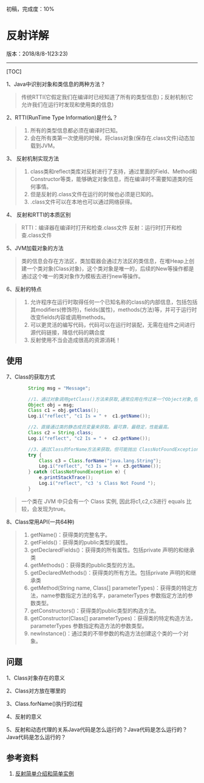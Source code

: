 
初稿，完成度：10%

# 反射详解

版本：2018/8/8-1(23:23)

----

[TOC]

1、Java中识别对象和类信息的两种方法？
>传统RTTI(它假定我们在编译时已经知道了所有的类型信息)；反射机制(它允许我们在运行时发现和使用类的信息)

2、RTTI(RunTime Type Information)是什么？
> 1. 所有的类型信息都必须在编译时已知。
> 2. 会在所有类第一次使用的时候，将class对象(保存在.class文件)动态加载到JVM。

3、 反射机制实现方法
>1. class类和reflect类库对反射进行了支持，通过里面的Field、Method和Constructor等类，能够确定对象信息，而在编译时不需要知道类的任何事情。
>2. 但是反射的.class文件在运行的时候也必须是已知的。
>3. .class文件可以在本地也可以通过网络获得。

4、 反射和RTTI的本质区别
>RTTI：编译器在编译时打开和检查.class文件
>反射：运行时打开和检查.class文件

5、JVM加载对象的方法
>类的信息会存在方法区，类加载器会通过方法区的类信息，在堆Heap上创建一个类对象(Class对象)，这个类对象是唯一的，后续的New等操作都是通过这个唯一的类对象作为模板去进行new等操作。

6、反射的特点
>1. 允许程序在运行时取得任何一个已知名称的class的内部信息，包括包括其modifiers(修饰符)，fields(属性)，methods(方法)等，并可于运行时改变fields内容或调用methods。
>2. 可以更灵活的编写代码，代码可以在运行时装配，无需在组件之间进行源代码链接，降低代码的耦合度
>3. 反射使用不当会造成很高的资源消耗！

## 使用

7、Class的获取方式
```java
        String msg = "Message";

        //1、通过对象调用getClass()方法来获取,通常应用在传过来一个Object对象,但是不知道其具体类型。
        Object obj = msg;
        Class c1 = obj.getClass();
        Log.i("reflect", "c1 Is = " +  c1.getName());

        //2、直接通过类的静态成员变量来获取。最可靠，最稳定，性能最高。
        Class c2 = String.class;
        Log.i("reflect", "c2 Is = " +  c2.getName());

        //3、通过Class的forName方法来获取。但可能抛出 ClassNotFoundException 异常。
        try {
            Class c3 = Class.forName("java.lang.String");
            Log.i("reflect", "c3 Is = " +  c3.getName());
        } catch (ClassNotFoundException e) {
            e.printStackTrace();
            Log.i("reflect", "c3 's Class Not Found ");
        }
```
>一个类在 JVM 中只会有一个 Class 实例, 因此将c1,c2,c3进行 equals 比较，会发现为true。

8、Class常用API(一共64种)
>1. getName()：获得类的完整名字。
>1. getFields()：获得类的public类型的属性。
>1. getDeclaredFields()：获得类的所有属性。包括private 声明的和继承类
>1. getMethods()：获得类的public类型的方法。
>1. getDeclaredMethods()：获得类的所有方法。包括private 声明的和继承类
>1. getMethod(String name, Class[] parameterTypes)：获得类的特定方法，name参数指定方法的名字，parameterTypes 参数指定方法的参数类型。
>1. getConstructors()：获得类的public类型的构造方法。
>1. getConstructor(Class[] parameterTypes)：获得类的特定构造方法，parameterTypes 参数指定构造方法的参数类型。
>1. newInstance()：通过类的不带参数的构造方法创建这个类的一个对象。

## 问题

1、Class对象存在的意义

2、Class对方放在哪里的

3、Class.forName()执行的过程

4、反射的意义

5、反射和动态代理的关系Java代码是怎么运行的？Java代码是怎么运行的？Java代码是怎么运行的？

## 参考资料
1. [反射简单介绍和简单实例](https://www.cnblogs.com/ysocean/p/6516248.html)
